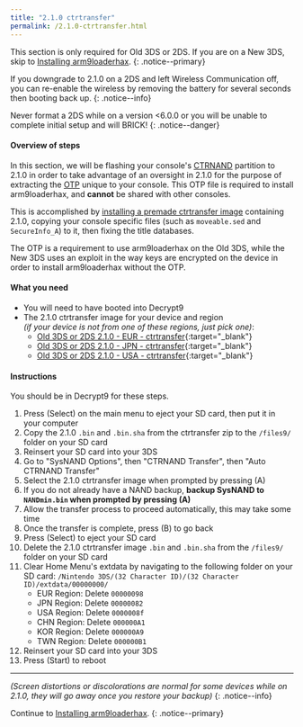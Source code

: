 ```yaml
---
title: "2.1.0 ctrtransfer"
permalink: /2.1.0-ctrtransfer.html
---
```


This section is only required for Old 3DS or 2DS. If you are on a New 3DS, skip to [Installing arm9loaderhax](installing-arm9loaderhax).
{: .notice--primary}

If you downgrade to 2.1.0 on a 2DS and left Wireless Communication off, you can re-enable the wireless by removing the battery for several seconds then booting back up.
{: .notice--info}

Never format a 2DS while on a version <6.0.0 or you will be unable to complete initial setup and will BRICK!
{: .notice--danger}

#### Overview of steps

In this section, we will be flashing your console's [CTRNAND](https://www.3dbrew.org/wiki/Flash_Filesystem#CTR_partition) partition to 2.1.0 in order to take advantage of an oversight in 2.1.0 for the purpose of extracting the [OTP](otp-info) unique to your console. This OTP file is required to install arm9loaderhax, and **cannot** be shared with other consoles.

This is accomplished by [installing a premade ctrtransfer image](https://www.reddit.com/r/3dshacks/comments/4zhe4a/) containing 2.1.0, copying your console specific files (such as `moveable.sed` and `SecureInfo_A`) to it, then fixing the title databases.

The OTP is a requirement to use arm9loaderhax on the Old 3DS, while the New 3DS uses an exploit in the way keys are encrypted on the device in order to install arm9loaderhax without the OTP.

#### What you need

* You will need to have booted into Decrypt9
* The 2.1.0 ctrtransfer image for your device and region     
*(if your device is not from one of these regions, just pick one)*:
  +    [Old 3DS or 2DS 2.1.0 - EUR - ctrtransfer](torrents/2.1.0-4E_ctrtransfer_o3ds.torrent){:target="_blank"}     
  +    [Old 3DS or 2DS 2.1.0 - JPN - ctrtransfer](torrents/2.1.0-4J_ctrtransfer_o3ds.torrent){:target="_blank"}     
  +    [Old 3DS or 2DS 2.1.0 - USA - ctrtransfer](torrents/2.1.0-4U_ctrtransfer_o3ds.torrent){:target="_blank"}

#### Instructions

You should be in Decrypt9 for these steps.

1. Press (Select) on the main menu to eject your SD card, then put it in your computer
2. Copy the 2.1.0 `.bin` and `.bin.sha` from the ctrtransfer zip to the `/files9/` folder on your SD card
3. Reinsert your SD card into your 3DS
4. Go to "SysNAND Options", then "CTRNAND Transfer", then "Auto CTRNAND Transfer"
5. Select the 2.1.0 ctrtransfer image when prompted by pressing (A)
6. If you do not already have a NAND backup, **backup SysNAND to `NANDmin.bin` when prompted by pressing (A)**
7. Allow the transfer process to proceed automatically, this may take some time
8. Once the transfer is complete, press (B) to go back
9. Press (Select) to eject your SD card
9. Delete the 2.1.0 ctrtransfer image `.bin` and `.bin.sha` from the `/files9/` folder on your SD card
19. Clear Home Menu's extdata by navigating to the following folder on your SD card: `/Nintendo 3DS/(32 Character ID)/(32 Character ID)/extdata/00000000/`
    + EUR Region: Delete `00000098`
    + JPN Region: Delete `00000082`
    + USA Region: Delete `0000008f`
    + CHN Region: Delete `000000A1`
    + KOR Region: Delete `000000A9`
    + TWN Region: Delete `000000B1`
12. Reinsert your SD card into your 3DS
11. Press (Start) to reboot

___

*(Screen distortions or discolorations are normal for some devices while on 2.1.0, they will go away once you restore your backup)*
{: .notice--info}

Continue to [Installing arm9loaderhax](installing-arm9loaderhax).
{: .notice--primary}
